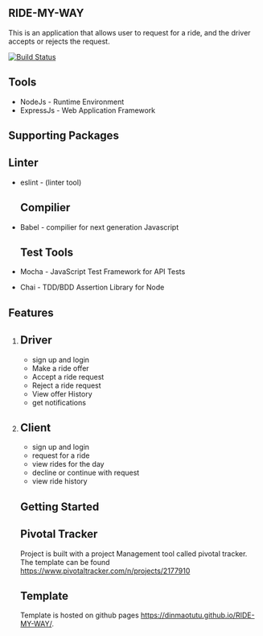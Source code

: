 ## RIDE-MY-WAY

This is an application that allows user to request for a ride, and the driver accepts or rejects the request.

[![Build Status](https://travis-ci.org/DinmaOtutu/RIDE-MY-WAY.svg?branch=master)](https://travis-ci.org/DinmaOtutu/RIDE-MY-WAY)

## Tools
* NodeJs - Runtime Environment
* ExpressJs - Web Application Framework

## Supporting Packages

   ## Linter
* eslint - (linter tool)

   ## Compilier
* Babel - compilier for next generation Javascript
   
   ## Test Tools
* Mocha - JavaScript Test Framework for API Tests
* Chai - TDD/BDD Assertion Library for Node


## Features

1. ## Driver
     * sign up and login
     *  Make a ride offer
     *  Accept a ride request
     *  Reject a ride request
     *  View offer History
     *  get notifications
    
 2. ## Client
      *  sign up and login
      *  request for a ride
      *  view rides for the day
      *  decline or continue with request
      *  view ride history
     
     
     ## Getting Started

     ## Pivotal Tracker
     Project is built with a project Management tool called pivotal tracker. The template can be found 
     https://www.pivotaltracker.com/n/projects/2177910

     ## Template

     Template is hosted on github pages https://dinmaotutu.github.io/RIDE-MY-WAY/.
     
